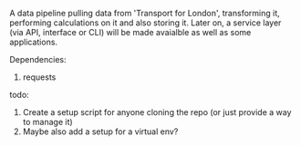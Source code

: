 A data pipeline pulling data from 'Transport for London', transforming it, performing calculations on it and also storing it. Later on, a service layer (via API, interface or CLI) will be made avaialble as well as some applications. 



Dependencies:
1. requests

todo: 
1. Create a setup script for anyone cloning the repo (or just provide a way to manage it)
2. Maybe also add a setup for a virtual env? 